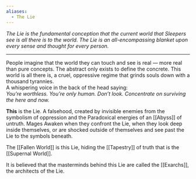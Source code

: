 ```yaml
---
aliases:
  - The Lie
---
```

_The Lie is the fundamental conception that the current world that Sleepers see is all there is to the world. The Lie is an all-encompassing blanket upon every sense and thought for every person._

---

People imagine that the world they can touch and see is real — more real than pure concepts. The abstract only exists to define the concrete. This world is all there is, a cruel, oppressive regime that grinds souls down with a thousand tyrannies. \
A whispering voice in the back of the head saying: \
_You’re worthless. You’re only human. Don’t look. Concentrate on surviving the here and now._

**This** is the Lie. A falsehood, created by invisible enemies from the symbolism of oppression and the Paradoxical energies of an [[Abyss]] of untruth. Mages Awaken when they confront the Lie, when they look deep inside themselves, or are shocked outside of themselves and see past the Lie to the symbols beneath.

The [[Fallen World]] is this Lie, hiding the [[Tapestry]] of truth that is the [[Supernal World]].

It is believed that the masterminds behind this Lie are called the [[Exarchs]], the architects of the Lie.